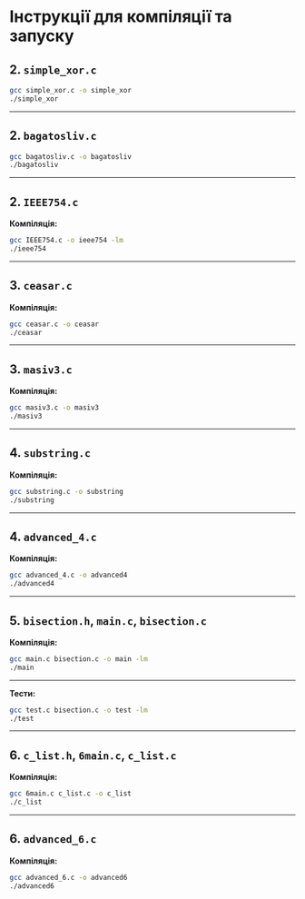 # Інструкції для компіляції та запуску

## 2. `simple_xor.c`

```bash
gcc simple_xor.c -o simple_xor
./simple_xor
```

---

## 2. `bagatosliv.c`

```bash
gcc bagatosliv.c -o bagatosliv
./bagatosliv
```

---

## 2. `IEEE754.c`

**Компіляція:**
```bash
gcc IEEE754.c -o ieee754 -lm
./ieee754
```

---

## 3. `ceasar.c`

**Компіляція:**
```bash
gcc ceasar.c -o ceasar
./ceasar
```

---

## 3. `masiv3.c`

**Компіляція:**
```bash
gcc masiv3.c -o masiv3
./masiv3
```

---

## 4. `substring.c`

**Компіляція:**
```bash
gcc substring.c -o substring
./substring
```

---

## 4. `advanced_4.c`

**Компіляція:**
```bash
gcc advanced_4.c -o advanced4
./advanced4
```

---

## 5. `bisection.h`, `main.c`, `bisection.c`

**Компіляція:**
```bash
gcc main.c bisection.c -o main -lm
./main
```

---

**Тести:**
```bash
gcc test.c bisection.c -o test -lm
./test
```

---

## 6. `c_list.h`, `6main.c`, `c_list.c`

**Компіляція:**
```bash
gcc 6main.c c_list.c -o c_list
./c_list
```

---

## 6. `advanced_6.c`

**Компіляція:**
```bash
gcc advanced_6.c -o advanced6
./advanced6
```
